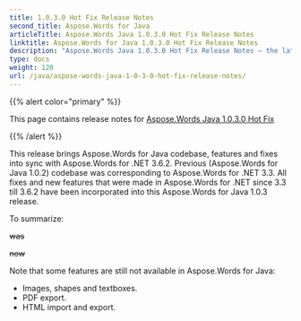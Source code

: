 ```yaml
---
title: 1.0.3.0 Hot Fix Release Notes
second_title: Aspose.Words for Java
articleTitle: Aspose.Words Java 1.0.3.0 Hot Fix Release Notes
linktitle: Aspose.Words for Java 1.0.3.0 Hot Fix Release Notes
description: "Aspose.Words Java 1.0.3.0 Hot Fix Release Notes – the latest updates and fixes."
type: docs
weight: 120
url: /java/aspose-words-java-1-0-3-0-hot-fix-release-notes/
---
```


{{% alert color="primary" %}}

This page contains release notes for [Aspose.Words Java 1.0.3.0 Hot Fix](https://releases.aspose.com/words/java/new-releases/aspose.words-java-1.0.3.0-hot-fix/)

{{% /alert %}}

This release brings Aspose.Words for Java codebase, features and fixes into sync with Aspose.Words for .NET 3.6.2. Previous (Aspose.Words for Java 1.0.2) codebase was corresponding to Aspose.Words for .NET 3.3. All fixes and new features that were made in Aspose.Words for .NET since 3.3 till 3.6.2 have been incorporated into this Aspose.Words for Java 1.0.3 release.

To summarize:

~~was~~

~~now~~

Note that some features are still not available in Aspose.Words for Java:

- Images, shapes and textboxes.
- PDF export.
- HTML import and export.
